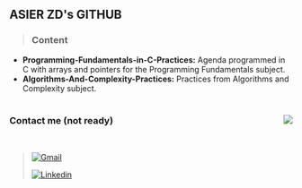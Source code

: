## ASIER ZD's GITHUB

> ### Content

- **Programming-Fundamentals-in-C-Practices:** Agenda programmed in C with arrays and pointers for the Programming Fundamentals subject.
- **Algorithms-And-Complexity-Practices:** Practices from Algorithms and Complexity subject.

# 

<img align="right" src="https://github-readme-stats.vercel.app/api?username=asierzd&show_icons=true&icon_color=a80000&text_color=505050&bg_color=e0e0e0&title_color=003f61&custom_title=Stats"/>

### Contact me (not ready)

<br>

> [![Gmail](https://img.shields.io/badge/-Gmail-red?style=for-the-badge&logo=Gmail&logoColor=white)](mailto:example@gmail.com)
> 
> [![Linkedin](https://img.shields.io/badge/-LinkedIn-blue?style=for-the-badge&logo=Linkedin&logoColor=white)](https://www.linkedin.com/in/mi-cuenta/)
